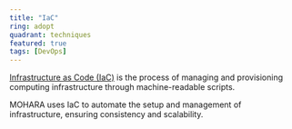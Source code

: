 ```yaml
---
title: "IaC"
ring: adopt
quadrant: techniques
featured: true
tags: [DevOps]
---
```


[Infrastructure as Code (IaC)](https://aws.amazon.com/infrastructure-as-code/) is the process of managing and provisioning computing infrastructure through machine-readable scripts.

MOHARA uses IaC to automate the setup and management of infrastructure, ensuring consistency and scalability.
